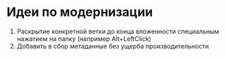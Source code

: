 # Идеи по модернизации
1) Раскрытие конкретной ветки до конца вложенности специальным нажатием на папку (например Alt+LeftClick)
2) Добавить в сбор метаданные без ущерба производительности
